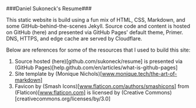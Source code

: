###Daniel Sukoneck's Resume###

This static website is build using a fun mix of HTML, CSS, Markdown, and some GitHub-behind-the-scenes Jekyll. Source code and content is hosted on GitHub (here) and presented via GitHub Pages' default theme, Primer. DNS, HTTPS, and edge cache are served by Cloudflare.

Below are references for some of the resources that I used to build this site:
 1. Source hosted (here)[github.com/sukoneck/resume] is presented via (GitHub Pages)[help.github.com/en/articles/what-is-github-pages]
 2. Site template by (Monique Nichols)[www.monique.tech/the-art-of-markdown]
 3. Favicon by (Smash Icons)[www.flaticon.com/authors/smashicons] from (Flaticon)[www.flaticon.com] is licensed by (Creative Commons)[creativecommons.org/licenses/by/3.0]
